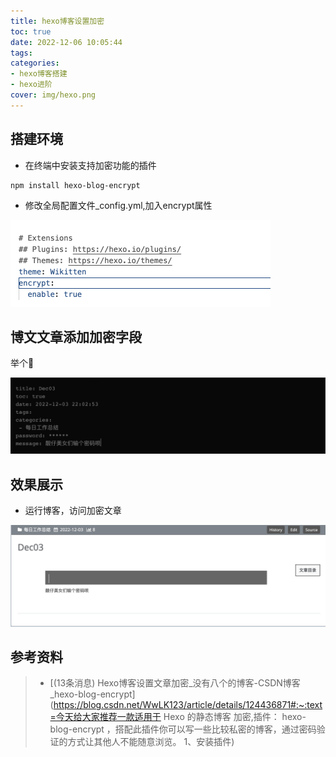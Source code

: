 ```yaml
---
title: hexo博客设置加密
toc: true
date: 2022-12-06 10:05:44
tags:
categories:
- hexo博客搭建
- hexo进阶
cover: img/hexo.png
---
```


## 搭建环境

+ 在终端中安装支持加密功能的插件

```shell
npm install hexo-blog-encrypt
```

+ 修改全局配置文件_config.yml,加入encrypt属性

<img src="hexo博客设置加密/image-20221206100811777.png" alt="image-20221206100811777" style="zoom:50%;" />

## 博文文章添加加密字段

举个🌰

<img src="hexo博客设置加密/image-20221206101553872.png" alt="image-20221206101553872" style="zoom:50%;" />



## 效果展示

+ 运行博客，访问加密文章

![image-20221206101434700](hexo博客设置加密/image-20221206101434700.png)

## 参考资料

> - [(13条消息) Hexo博客设置文章加密_没有八个的博客-CSDN博客_hexo-blog-encrypt](https://blog.csdn.net/WwLK123/article/details/124436871#:~:text=今天给大家推荐一款适用于 Hexo 的静态博客 加密,插件： hexo-blog-encrypt ，搭配此插件你可以写一些比较私密的博客，通过密码验证的方式让其他人不能随意浏览。 1、安装插件)
